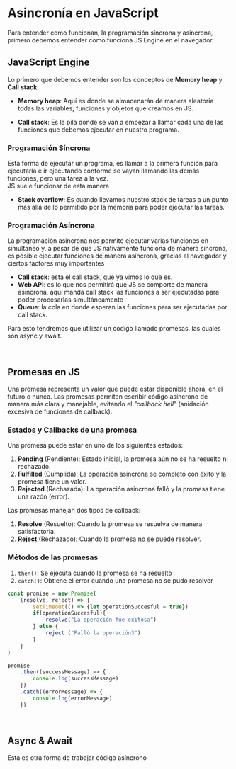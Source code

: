 # Asincronía en JavaScript
Para entender como funcionan, la programación síncrona y asíncrona, primero debemos entender como funciona JS Engine en el navegador.

## JavaScript Engine
Lo primero que debemos entender son los conceptos de **Memory heap** y **Call stack**.

- **Memory heap**: Aquí es donde se almacenarán de manera aleatoria todas las variables, funciones y objetos que creamos en JS.

- **Call stack**: Es la pila donde se van a empezar a llamar cada una de las funciones que debemos ejecutar en nuestro programa.

### Programación Síncrona
Esta forma de ejecutar un programa, es llamar a la primera función para ejecutarla e ir ejecutando conforme se vayan llamando las demás funciones, pero una tarea a la vez.  
JS suele funcionar de esta manera

- **Stack overflow**: Es cuando llevamos nuestro stack de tareas a un punto mas allá de lo permitido por la memoria para poder ejecutar las tareas.

### Programación Asíncrona
La programación asíncrona nos permite ejecutar varias funciones en simultaneo y, a pesar de que JS nativamente funciona de manera síncrona, es posible ejecutar funciones de manera asíncrona, gracias al navegador y ciertos factores muy importantes

- **Call stack**: esta el call stack, que ya vimos lo que es.
- **Web API**: es lo que nos permitirá que JS se comporte de manera asíncrona, aquí manda call stack las funciones a ser ejecutadas para poder procesarlas simultáneamente
- **Queue**: la cola en donde esperan las funciones para ser ejecutadas por call stack.

Para esto tendremos que utilizar un código llamado promesas, las cuales son async y await.


<br>

## Promesas en JS
Una promesa representa un valor que puede estar disponible ahora, en el futuro o nunca. Las promesas permiten escribir código asíncrono de manera más clara y manejable, evitando el *"callback hell"* (anidación excesiva de funciones de callback).

### Estados y Callbacks de una promesa
Una promesa puede estar en uno de los siguientes estados:

1. **Pending** (Pendiente): Estado inicial, la promesa aún no se ha resuelto ni rechazado.
2. **Fulfilled** (Cumplida): La operación asíncrona se completó con éxito y la promesa tiene un valor.
3. **Rejected** (Rechazada): La operación asíncrona falló y la promesa tiene una razón (error). 

Las promesas manejan dos tipos de callback:

1. **Resolve** (Resuelto): Cuando la promesa se resuelva de manera satisfactoria.
2. **Reject** (Rechazado): Cuando la promesa no se puede resolver.

### Métodos de las promesas

1. `then()`: Se ejecuta cuando la promesa se ha resuelto
2. `catch()`: Obtiene el error cuando una promesa no se pudo resolver

```javascript
const promise = new Promise(
    (resolve, reject) => {
        setTimeout(() => {let operationSuccesful = true})
        if(operationSuccesful){
            resolve("La operación fue exitosa")
        } else {
            reject ("Falló la operación3")
        }
    }
)

promise
    .then((successMessage) => {
        console.log(successMessage)
    })
    .catch((errorMessage) => {
        console.log(errorMessage)
    })
```

<br>

## Async & Await
Esta es otra forma de trabajar código asíncrono

```javascript

```